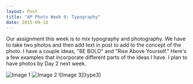 ```yaml
---
layout: Post
title: "AP Photo Week 6: Typography"
date: 2015-09-18
---
```


 
Our assignment this week is to mix typography and photography. We have
to take two photos and then add text in post to add to the concept of
the photo. I have a couple ideas, "BE BOLD" and "Rise Above Yourself."
Here's a few examples that incorporate different parts of the ideas I
have. I plan to have photos by Day 2 next week.

![Image 1][type1]
![Image 2][type2]
![Image 3][type3]

[type1]: /assets/img/week6/type1.jpg
[type2]: /assets/img/week6/type2.jpg
